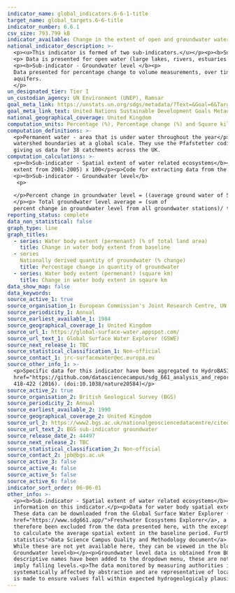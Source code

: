 ```yaml
---
indicator_name: global_indicators.6-6-1-title
target_name: global_targets.6-6-title
indicator_number: 6.6.1
csv_size: 793.799 kB
indicator_available: Change in the extent of open and groundwater water over time
national_indicator_description: >-
  <p><u>This indicator is formed of two sub-indicators.</u></p><p><b>Sub-indicator - Spatial extent of water related ecosystems</b>
  <p> Data is presented for open water (large lakes, rivers, estuaries and artificial waterbodies). Water body type is not yet included as a disaggregation.
  <p><b>Sub-indicator - Groundwater level </b><p>
  Data presented for percentage change to volume measurements, over time, of major groundwater
  aquifers.
  </p>
un_designated_tier: Tier I
un_custodian_agency: UN Environment (UNEP), Ramsar
goal_meta_link: https://unstats.un.org/sdgs/metadata/?Text=&Goal=6&Target=6.6
goal_meta_link_text: United Nations Sustainable Development Goals Metadata (PDF 4.0 MB)
national_geographical_coverage: United Kingdom
computation_units: Percentage (%), Percentage change (%) and Square kilometers (km)
computation_definitions: >-
  <p>Permanent water - area that is under water throughout the year</p><p>Seasonal water - area that is under water for less than 12 months a year</p><p>Ephemeral water - area that is episodically under water in different years</p><p>HydroBASINS - a series of polygon layers that depict
  watershed boundaries at a global scale. They use the Pfafstetter coding system, which allows for analysis of catchment topology. Catchments  can be broken down  into smaller sub-basins; with each subdivision, the Pfafstetter level increases. Here, a Pfafstetter level of 6 was used,
  giving us data for 38 catchments across the UK.
computation_calculations: >-
  <p><b>Sub-indicator - Spatial extent of water related ecosystems</b><p>Proportion of area = (spatial extent / land area) x 100</p><p>Percent change in spatial extent from baseline = ((average spatial extent of 5 year period - average spatial extent from 2001-2005) / average spatial
  extent from 2001-2005) x 100</p><p>Code for extracting data from the Global Surface Water Explorer and aggreating water to UK boundaries and HydroBasins can be found in the <a href="https://github.com/datasciencecampus/sdg_661_analysis_and_reporting">Data Science Campus GitHub</a>
  <p><b>Sub-indicator - Groundwater level</b>
   <p>
     
  </p>Percent change in groundwater level = ((average ground water of 5 year period - average groundwater level from 1990-1994) / average spatial extent from 1990-1994) x 100 
  </p><p> Total groundwater level average = (sum of
  percent change in groundwater level from all groundwater stations)/ total number of ground water stations * 100</p>
reporting_status: complete
data_non_statistical: false
graph_type: line
graph_titles:
  - series: Water body extent (permenant) (% of total land area)
    title: Change in water body extent from baseline
  - series
    Nationally derived quantity of groundwater (% change)
    title: Percentage change in quantity of groundwater
  - series: Water body extent (permenant) (square km)
    title: Change in water body extent in sqaure km
data_show_map: false
data_keywords:
source_active_1: true
source_organisation_1: European Commission's Joint Research Centre, UN Environment, and Google 
source_periodicity_1: Annual
source_earliest_available_1: 1984
source_geographical_coverage_1: United Kingdom
source_url_1: https://global-surface-water.appspot.com/
source_url_text_1: Global Surface Water Explorer (GSWE)
source_next_release_1: TBC
source_statistical_classification_1: Non-official
source_contact_1: jrc-surfacewater@ec.europa.eu
source_other_info_1: >-
  <p>Specific data for this indicator have been aggregated to HydroBASINs Pfaffstetter level 6 using official UK boundaries. The data shown for this indicator and the code used to produce them can be found on the ONS <a
  href="https://github.com/datasciencecampus/sdg_661_analysis_and_reporting"> Data Science Campus Github</a>.</p><p>GSWE methodology - Jean-Francois Pekel, Andrew Cottam, Noel Gorelick, Alan S. Belward, High-resolution mapping of global surface water and its long-term changes. Nature 540,
  418-422 (2016). (doi:10.1038/nature20584)</p>
source_active_2: true
source_organisation_2: British Geological Survey (BGS)
source_periodicity_2: Annual
source_earliest_available_2: 1990
source_geographical_coverage_2: United Kingdom
source_url_2: https://www2.bgs.ac.uk/nationalgeosciencedatacentre/citedData/catalogue/ff1a56d7-7b68-4006-a7f2-45cfe4fd66ae.html
source_url_text_2: BGS sub-indicator groundwater 
source_release_date_2: 44497
source_next_release_2: TBC
source_statistical_classification_2: Non-official
source_contact_2: jpb@bgs.ac.uk
source_active_3: false
source_active_4: false
source_active_5: false
source_active_6: false
indicator_sort_order: 06-06-01
other_info: >-
  <p><b>Sub-indicator - Spatial extent of water related ecosystems</b></p><p>Please see the blog <a href="https://datasciencecampus.ons.gov.uk/using-imagery-to-report-changes-to-water-bodies-for-sdg-6-6-1">Using satellite imagery to report changes to water bodies for SDG 6.6.1</a> for more
  information on this indicator.</p><p>Data for water body spatial extent (km) and change in water body extent is derived from Earth Observation data (from the Landsat satellite programme. The resolution used does not pick up smaller waterbodies (including small lakes, rivers and streams).
  These data can be downloaded from the Global Surface Water Explorer (GSWE).</p><p>The data presented here have been constrained to official high-water mark boundaries, which helps ensure that costal water is not included in estimated. Measures therefore differ slightly to those on the <a
  href="https://www.sdg661.app/">Freshwater Ecosystems Explorer</a>, a GSWE platform for presenting data specifically for this indicator.</p><p>Persistent cloud cover can impact the quality of data collection. Anomalous years (likely due to cloud cover - 1994 to 1998 and 2004 to 2009) have
  therefore been excluded from the data presented here, with the exception of the baseline. The baseline period of 2001 to 2005 includes the anomalous years 2004 and 2005. To mitigate the impact of variable cloud cover, the modal value of each pixel across the baseline years has been used
  to calculate the average spatial extent in the baseline period. Further details on the source data and mitigating the impacts of these anomalous periods is provided in the <a href="https://datasciencecampus.ons.gov.uk/projects/quality-and-methodology-extent-and-change-of-surface-water-
  statistics">Data Science Campus Quality and Methodology document</a>.</p><p>HydroBASIN catchments are identified with numbers, however we have added descriptive names to each catchment in the dropdown menu - these are not official names. Work is in progress to provide interactive maps.
  While these are not yet available here, they can be viewed in the blog <a href="https://datasciencecampus.ons.gov.uk/using-satellite-imagery-to-report-changes-to-water-bodies-for-sdg-6-6-1">Using satellite imagery to report changes to water for SDG 6.6.1</a>.</p><p><b>Sub-indicator -
  Groundwater level<b></p><p>Groundwater level data is obtained from BGS' WellMaster database, derived from 154 groundwater level monitoring stations to provide groundwater estimates for 19 of the 34 HydroBasin in the UK. HydroBASIN cathchments are identified with numbers, however
  descriptive names have been added to the dropdown menu, these are not official names.<p>The chosen five-year reference period for the analysis is 1990 to 1994. Values greater than 100% imply average groundwater levels have risen since the period 1990 to 1994, while values less than 100%
  imply falling levels.<p>The data monitored by measuring authorities in each nation (EA, SEPA, NRW, DAERA) and are passed to BGS periodically. All chosen sites have monitoring frequencies of greater than one observation a month, are monitoring boreholes where groundwater levels are not
  systematically affected by abstraction and are representative of local and regional groundwater systems. <p>Raw data is quality assured by measuring authority and are expected to be accurate to less than +/- 0.01 metre for data collected since 1990. On receipt by BGS an additional check
  is made to ensure values fall within expected hydrogeologicaly plausible ranges.</p> Data follows the UN specification for this indicator. This indicator has been identified in collaboration with topic experts.
---
```

